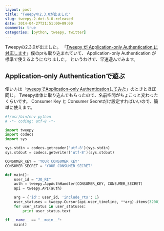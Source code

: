 ```yaml
---
layout: post
title: "Tweepyの2.3.0が出ました"
slug: tweepy-2-dot-3-0-released
date: 2014-04-27T21:51:00+09:00
comments: true
categories: [python, tweepy, twitter]
---
```


Tweepyの2.3.0が出ました。
「[Tweepy が Application-only Authentication に対応します](http://shogo82148.github.io/blog/2014/04/18/tweepy-will-application-only-auth/)」僕のprも取り込まれていて、
Application-only Authentication が標準で使えるようになりました。
というわけで、早速遊んでみます。


## Application-only Authenticationで遊ぶ

使い方は「[tweepyでApplication-only Authenticationしてみた](http://shogo82148.github.io/blog/2013/05/09/application-only-authentication-with-tweepy/)」のときとほぼ同じ。
Tweepy本体に取り込んでもらったので、名前空間がちょこっと変わったくらいです。
Consumer Key と Consumer Secretだけ設定すればいいので、簡単に使えます。

``` python
#!/usr/bin/env python
# -*- coding: utf-8 -*-

import tweepy
import codecs
import sys

sys.stdin = codecs.getreader('utf-8')(sys.stdin)
sys.stdout = codecs.getwriter('utf-8')(sys.stdout)

CONSUMER_KEY = 'YOUR CONSUMER KEY'
CONSUMER_SECRET = 'YOUR CONSUMER SECRET'

def main():
    user_id = "JO_RI"
    auth = tweepy.AppAuthHandler(CONSUMER_KEY, CONSUMER_SECRET)
    api = tweepy.API(auth)

    arg = {'id': user_id, 'include_rts': 1}
    user_statuses = tweepy.Cursor(api.user_timeline, **arg).items(3200)
    for user_status in user_statuses:
        print user_status.text

if __name__ == "__main__":
    main()
```
